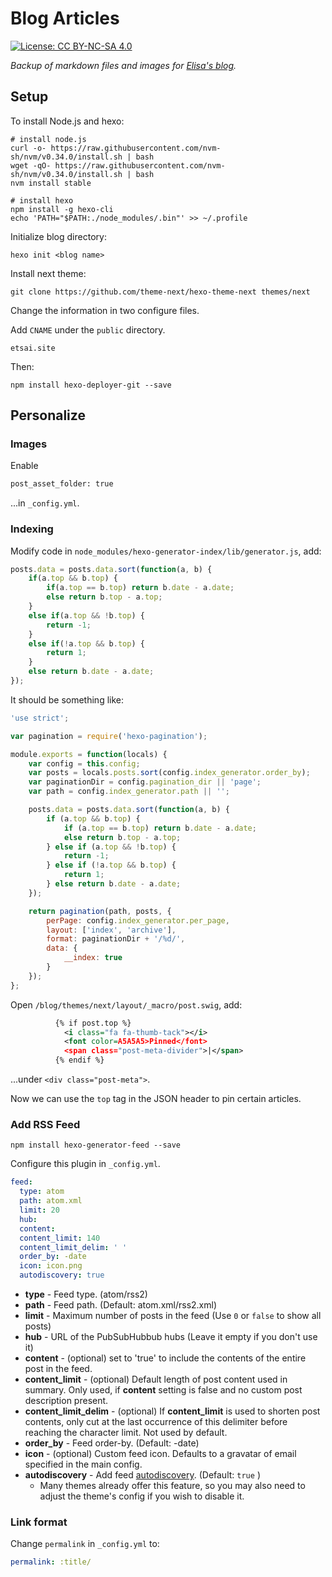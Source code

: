 # Blog Articles

[![License: CC BY-NC-SA 4.0](https://img.shields.io/badge/License-CC%20BY--NC--SA%204.0-lightgrey.svg)](https://creativecommons.org/licenses/by-nc-sa/4.0/) 

*Backup of markdown files and images for [Elisa's blog](https://etsai.site).* 

## Setup

To install Node.js and hexo:

```shell
# install node.js
curl -o- https://raw.githubusercontent.com/nvm-sh/nvm/v0.34.0/install.sh | bash
wget -qO- https://raw.githubusercontent.com/nvm-sh/nvm/v0.34.0/install.sh | bash
nvm install stable

# install hexo
npm install -g hexo-cli
echo 'PATH="$PATH:./node_modules/.bin"' >> ~/.profile
```

Initialize blog directory:

```shell
hexo init <blog name>
```

Install next theme:

```shell
git clone https://github.com/theme-next/hexo-theme-next themes/next
```

Change the information in two configure files.

Add `CNAME` under the `public` directory.

```
etsai.site
```

Then:

```shell
npm install hexo-deployer-git --save
```

## Personalize

### Images

Enable 

```xml
post_asset_folder: true
```

...in `_config.yml`.

### Indexing

Modify code in `node_modules/hexo-generator-index/lib/generator.js`, add:

```javascript
posts.data = posts.data.sort(function(a, b) {
    if(a.top && b.top) { 
        if(a.top == b.top) return b.date - a.date; 
        else return b.top - a.top;
    }
    else if(a.top && !b.top) { 
        return -1;
    }
    else if(!a.top && b.top) {
        return 1;
    }
    else return b.date - a.date; 
});
```

It should be something like:

```javascript
'use strict';

var pagination = require('hexo-pagination');

module.exports = function(locals) {
    var config = this.config;
    var posts = locals.posts.sort(config.index_generator.order_by);
    var paginationDir = config.pagination_dir || 'page';
    var path = config.index_generator.path || '';

    posts.data = posts.data.sort(function(a, b) {
        if (a.top && b.top) {
            if (a.top == b.top) return b.date - a.date; 
            else return b.top - a.top; 
        } else if (a.top && !b.top) { 
            return -1;
        } else if (!a.top && b.top) {
            return 1;
        } else return b.date - a.date; 
    });

    return pagination(path, posts, {
        perPage: config.index_generator.per_page,
        layout: ['index', 'archive'],
        format: paginationDir + '/%d/',
        data: {
            __index: true
        }
    });
};
```

Open `/blog/themes/next/layout/_macro/post.swig`, add:

```xml
          {% if post.top %}
            <i class="fa fa-thumb-tack"></i>
            <font color=A5A5A5>Pinned</font>
            <span class="post-meta-divider">|</span>
          {% endif %}
```

...under `<div class="post-meta">`.

Now we can use the `top` tag in the JSON header to pin certain articles.

### Add RSS Feed

```shell
npm install hexo-generator-feed --save
```



Configure this plugin in `_config.yml`.

```yaml
feed:
  type: atom
  path: atom.xml
  limit: 20
  hub:
  content:
  content_limit: 140
  content_limit_delim: ' '
  order_by: -date
  icon: icon.png
  autodiscovery: true
```

- **type** - Feed type. (atom/rss2)
- **path** - Feed path. (Default: atom.xml/rss2.xml)
- **limit** - Maximum number of posts in the feed (Use `0` or `false` to show all posts)
- **hub** - URL of the PubSubHubbub hubs (Leave it empty if you don't use it)
- **content** - (optional) set to 'true' to include the contents of the entire post in the feed.
- **content_limit** - (optional) Default length of post content used in summary. Only used, if **content** setting is false and no custom post description present.
- **content_limit_delim** - (optional) If **content_limit** is used to shorten post contents, only cut at the last occurrence of this delimiter before reaching the character limit. Not used by default.
- **order_by** - Feed order-by. (Default: -date)
- **icon** - (optional) Custom feed icon. Defaults to a gravatar of email specified in the main config.
- **autodiscovery** - Add feed [autodiscovery](http://www.rssboard.org/rss-autodiscovery). (Default: `true` )
  * Many themes already offer this feature, so you may also need to adjust the theme's config if you wish to disable it.

### Link format

Change `permalink` in `_config.yml` to:

```yaml
permalink: :title/
```

